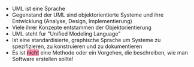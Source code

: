 
- UML ist eine Sprache
- Gegenstand der UML sind objektorientierte Systeme und ihre Entwicklung (Analyse, Design, Implementierung)
- Viele ihrer Konzepte entstammen der Objektorientierung
- UML steht fur "Unified Modeling Language"
- Ist eine standardisierte, graphische Sprache um Systeme zu spezifizieren, zu konstruieren und zu dokumentieren
- Es ist <mark style="background: #FF5582A6;">nicht</mark> eine Methode oder ein Vorgehen, die beschreiben, wie man Software erstellen sollte!